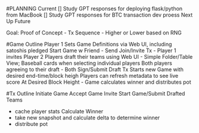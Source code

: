 #PLANNING
Current
[] Study GPT responses for deploying flask/python from MacBook
[] Study GPT responses for BTC transaction dev proess 
Next Up
Future

Goal: Proof of Concept - Tx Sequence - Higher or Lower based on RNG

#Game Outline
Player 1 Sets Game Definitions via Web UI, including satoshis pledged
Start Game w Friend - Send Join/Invite Tx - Player 1 invites Player 2
Players draft their teams using Web UI - Simple Folder/Table View; Baseball cards when selecting individual players
Both players agreeing to their draft - Both Sign/Submit Draft Tx
Starts new Game with desired end-time/block heigh
Players can refresh metadata to see live score
At Desired Block Height - Game calculates winner and distributes pot

#Tx Outline
Initiate Game
Accept Game Invite
Start Game/Submit Drafted Teams
- cache player stats
Calculate Winner
- take new snapshot and calculate delta to determine winner
- distribute pot